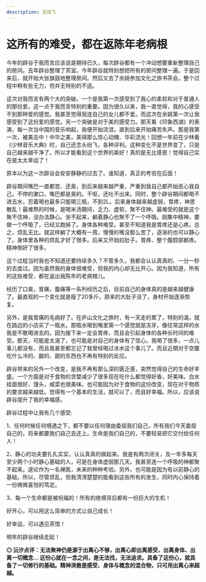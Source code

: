 ```yaml
---
description: 无阔飞
---
```


# 这所有的难受，都在返陈年老病根

今年的辟谷于我而言应该说是期待已久，每次辟谷都有一个冲动想要重新整理自己的房间。去年辟谷整理了茶室。今年辟谷就特别想把所有的房间整理一遍。于是回来后，就开始大张旗鼓地整理房间。然后又去了余姚参加文化之旅书茶会。整个过程中稍有些无力，但并无特别的不适。

这次对我而言有两个大的突破。一个是我第一次感受到了我心的柔软和对于普通人的那份爱。这一点于我而言特别的重要。因为很久以来，我一直觉得，我的心感受不到那种爱的感觉。我甚至觉得我连自己的女儿都不爱。而这次在余姚第一次让我感受到了这份爱的感觉。另一个突破是对于美的感受力。那天看《印象西湖》的表演，每一次当中国的音乐响起，我便开始流泪，直到后来开始痛苦失声。那是我第一次，被美击中！中华之美，美得那么惊心动魄、华彩流光！回想一年前在少林看《少林音乐大典》时，自己还念头纷飞，各种评判。这种变化不是世界变了，只是自己越来越干净了。所以才能看到这个世界的美好！真的是无比感恩！觉得自己实在是太太幸运了！

原本以为这一次辟谷会安安静静的过去了。谁知道，真正的考验在后面！

辟谷期间嘴巴一直都苦、还臭，到后来越来越严重，严重到我自己都开始恶心我自己。不停的漱口，嘴巴都是臭的。干呕，还吐不出来。同时，整个辟谷期间都喝不进去水，忍着喝也最多只能喝三瓶，不到2L。后来身体越来越虚弱，胃疼，神思散乱！最难熬的时候，是喝米汤期间，乏力、虚软，聚不住神。最难受的就是这个聚不住神，没办法静心。坐不起来，躺着静心也聚不了一个呼吸。刚集中精神，要做一个呼吸了，已经又跑掉了。身体各种难受。甚至不知道我是胃疼还是心疼。总之，烦乱无比。就这样躺了大概有一周，慢慢的嘴没那么苦了，逐渐的也可以静心了。身体里各种的烦乱才好了很多。后来又开始拉肚子。胃疼、整个腹腔部都疼。精神倒好了很多。

这个过程当时我也不知道还要持续多久？不管多久，我都会认认真真的、一分一秒的去度过。因为虽然我的身体很难受，但我的内心却无比开心。因为我知道，所有的这些难受，都在返出我陈年的老病根儿。

经历了口臭，胃痛，腹痛等一系列经历之后，目前自己的身体真的是越来越健康了。最直观的一个变化就是瘦了20多斤。原来的大肚子没了，身材开始逐渐恢复。

另外，是我胃痛的毛病好了。在庐山文化之旅时，有一天走的累了，特别的渴，就在路边的小店买了一瓶水。那瓶水喝到嘴里第一个感觉就是冻牙。像往常这样的水我是不敢喝进去的。因为接下来一定会胃疼，而且会引起身体的各种长时间的难受。那天，可能是太渴了，也可能是对自己的身体有了信心。我喝了很多，一点儿事儿都没有，而且我甚至都忘记了我曾经喝过冰水这个事儿了。而且近期对于空腹吃什么冷的、酸的、甜的东西也不再有特别的反应。

辟谷带来的另外一个改变，是我不再有那么深的匮乏感，突然觉得自己的生命好丰盛。一个方面是对于食物的贪婪减少了很多现在吃什么都觉得好香，好美味。白水挂面很好，馒头，咸菜也很美味。也可能因为对于食物的这份改变，现在对于物质的要求越来越低。觉得有一个基本的生活，就可以了，而且好幸福。所以，应该说辟谷提升了我的幸福感。

辟谷过程中让我有几个感受:

1、任何时候任何境遇之下，都不要以任何理由委屈我们自己，所有我们今天委屈自己的，将来都要我们自己去还上。生命是我们自己的，不要轻易把它交付给任何人！

2、静心的功夫要扎扎实实，认认真真的做起来。我是有两次闭关，及一年多每天至少两个小时静心基础的人，可是在身体虚弱那几天。我甚至连一个呼吸的神都聚不起来。遑论作为一名禅医，未来的种种考验。另外，也可能是因为有以前静心的基础，所以，尽管烦乱，但我清清楚楚的能看到这些所有的发生，同时内心保持着一份微微喜悦的笃定。

3、每一个生命都是被祝福的！所有的绝境背后都有一份巨大的生机！

好开心，可以用这么简单的方式让自己成长！

好幸运，可以遇见茶馆！

明年的辟谷继续走起！

**◎ 沅汐点评：无法聚神仍是源于出离心不够，出离心即出离感受、出离身体、出离一切概念… 这份心就在一念之间，是无法找，无法追求。具备了这份心，就具备了一切修行的基础。精神涣散是感受、身体与概念的混合物，只可用出离心来超越。**


